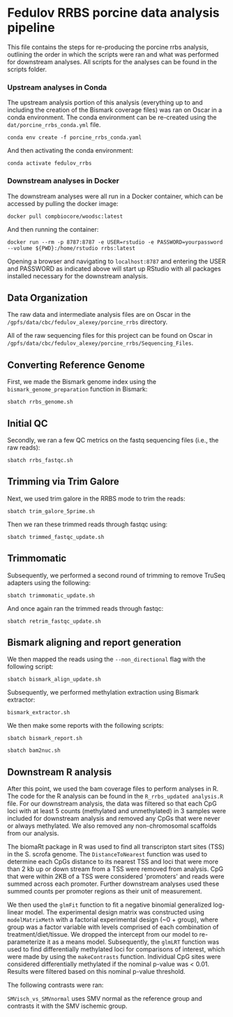 # Fedulov RRBS porcine data analysis pipeline 

This file contains the steps for re-producing the porcine rrbs analysis, outlining the order in which the scripts were ran and what was performed for downstream analyses. All scripts for the analyses can be found in the scripts folder.     


### Upstream analyses in Conda

The upstream analysis portion of this analysis (everything up to and including the creation of the Bismark coverage files) was ran on Oscar in a conda environment. The conda environment can be re-created using the `dat/porcine_rrbs_conda.yml` file. 

```{bash}
conda env create -f porcine_rrbs_conda.yaml
```

And then activating the conda environment:
```{bash}
conda activate fedulov_rrbs
```

### Downstream analyses in Docker

The downstream analyses were all run in a Docker container, which can be accessed by pulling the docker image:

```{bash}
docker pull compbiocore/woodsc:latest
```

And then running the container:

```{bash}
docker run --rm -p 8787:8787 -e USER=rstudio -e PASSWORD=yourpassword --volume ${PWD}:/home/rstudio rrbs:latest 
```

Opening a browser and navigating to `localhost:8787` and entering the USER and PASSWORD as indicated above will start up RStudio with all packages installed necessary for the downstream analysis.

## Data Organization

The raw data and intermediate analysis files are on Oscar in the `/gpfs/data/cbc/fedulov_alexey/porcine_rrbs` directory.    


All of the raw sequencing files for this project can be found on Oscar in `/gpfs/data/cbc/fedulov_alexey/porcine_rrbs/Sequencing_Files`. 


## Converting Reference Genome

First, we made the Bismark genome index using the `bismark_genome_preparation` function in Bismark: 

```{bash}
sbatch rrbs_genome.sh 
```

## Initial QC

Secondly, we ran a few QC metrics on the fastq sequencing files (i.e., the raw reads): 

```{bash}
sbatch rrbs_fastqc.sh
```
## Trimming via Trim Galore

Next, we used trim galore in the RRBS mode to trim the reads:

```{bash}
sbatch trim_galore_5prime.sh
```   
Then we ran these trimmed reads through fastqc using:

```{bash}
sbatch trimmed_fastqc_update.sh
```  

## Trimmomatic 

Subsequently, we performed a second round of trimming to remove TruSeq adapters using the following: 

```{bash}
sbatch trimmomatic_update.sh
```  

And once again ran the trimmed reads through fastqc: 

```{bash}
sbatch retrim_fastqc_update.sh
``` 

## Bismark aligning and report generation 

We then mapped the reads using the `--non_directional` flag with the following script: 

```{bash}
sbatch bismark_align_update.sh
```

Subsequently, we performed methylation extraction using Bismark extractor:

```{bash}
bismark_extractor.sh
```

We then make some reports with the following scripts:

```{bash}
sbatch bismark_report.sh
```
```{bash}
sbatch bam2nuc.sh
```

## Downstream R analysis 

After this point, we used the bam coverage files to perform analyses in R. The code for the R analysis can be found in the `R_rrbs_updated analysis.R` file. For our downstream analysis, the data was filtered so that each CpG loci with at least 5 counts (methylated and unmethylated) in 3 samples were included for downstream analysis and removed any CpGs that were never or always methylated. We also removed any non-chromosomal scaffolds from our analysis. 

The biomaRt package in R was used to find all transcripton start sites (TSS) in the S. scrofa genome. The `DistanceToNearest` function was used to determine each CpGs distance to its nearest TSS and loci that were more than 2 kb up or down stream from a TSS were removed from analysis. CpG that were within 2KB of a TSS were considered 'promoters' and reads were summed across each promoter. Further downstream analyses used these summed counts per promoter regions as their unit of measurement.

We then used the `glmFit` function to fit a negative binomial generalized log-linear model. The experimental design matrix was constructed using `modelMatrixMeth` with a factorial experimental design (~0 + group), where group was a factor variable with levels comprised of each combination of treatment/diet/tissue. We dropped the intercept from our model to re-parameterize it as a means model. Subsequently, the `glmLRT` function was used to find differentially methylated loci for comparisons of interest, which were made by using the `makeContrasts` function. Individual CpG sites were considered differentially methylated if the nominal p-value was < 0.01. Results were filtered based on this nominal p-value threshold.

The following contrasts were ran:

`SMVisch_vs_SMVnormal` uses SMV normal as the reference group and contrasts it with the SMV ischemic group.





